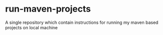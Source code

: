 # run-maven-projects
A single repository which contain instructions for running my maven based projects on local machine
